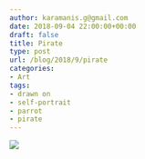 ```yaml
---
author: karamanis.g@gmail.com
date: 2018-09-04 22:00:00+00:00
draft: false
title: Pirate
type: post
url: /blog/2018/9/pirate
categories:
- Art
tags:
- drawn on
- self-portrait
- parrot
- pirate
---
```


![](https://images.squarespace-cdn.com/content/v1/4f3f61bae4b063b909445965/1536257230090-B8GUOZ77IQ0EVGJO23BI/ke17ZwdGBToddI8pDm48kAvdkb3CNuXChRgEIzwpKrAUqsxRUqqbr1mOJYKfIPR7LoDQ9mXPOjoJoqy81S2I8PaoYXhp6HxIwZIk7-Mi3Tsic-L2IOPH3Dwrhl-Ne3Z2CHkir-BWnn8JnIyn7v-fE5S1T7ENgwaqkmWtynw5yGzvOzbI-NzUQK-lrlmb-Qyr/IMG_0453.JPG?format=original)

